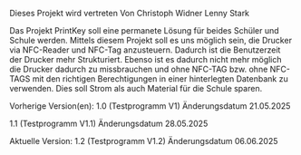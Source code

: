 Dieses Projekt wird vertreten Von
  Christoph Widner
  Lenny Stark


Das Projekt PrintKey soll eine permanete Lösung für beides Schüler und Schule werden.
Mittels diesem Projekt soll es uns möglich sein, die Drucker via NFC-Reader und 
NFC-Tag anzusteuern. Dadurch ist die Benutzerzeit der Drucker mehr Strukturiert.
Ebenso ist es dadurch nicht mehr möglich die Drucker dadurch zu missbrauchen und ohne NFC-TAG
bzw. ohne NFC-TAGS mit den richtigen Berechtigungen in einer hinterlegten Datenbank zu verwenden.
Dies soll Strom als auch Material für die Schule sparen.

Vorherige Version(en):
  1.0 (Testprogramm V1)
  Änderungsdatum 21.05.2025

  1.1 (Testprogramm V1.1)
   Änderungsdatum 28.05.2025

Aktuelle Version:
   1.2 (Testprogramm V1.2)
   Änderungsdatum 06.06.2025
